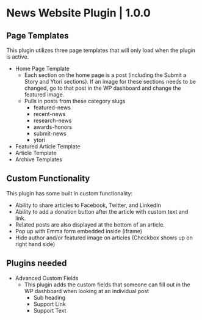 # News Website Plugin | 1.0.0
## Page Templates
This plugin utilizes three page templates that will only load when the plugin is active.
- Home Page Template
  - Each section on the home page is a post (including the Submit a Story and Ytori sections). If an image for these sections needs to be changed, go to that post in the WP dashboard and change the featured image.
  - Pulls in posts from these category slugs
    - featured-news
    - recent-news
    - research-news
    - awards-honors
    - submit-news
    - ytori
- Featured Article Template
- Article Template
- Archive Templates

## Custom Functionality
This plugin has some built in custom functionality:
- Ability to share articles to Facebook, Twitter, and LinkedIn
- Ability to add a donation button after the article with custom text and link.
- Related posts are also displayed at the bottom of an article.
- Pop up with Emma form embedded inside (iframe)
- Hide author and/or featured image on articles (Checkbox shows up on right hand side)

## Plugins needed
- Advanced Custom Fields
  - This plugin adds the custom fields that someone can fill out in the WP dashboard when looking at an individual post
    - Sub heading
    - Support Link
    - Support Text
